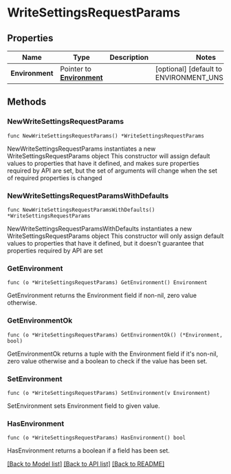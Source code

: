 # WriteSettingsRequestParams

## Properties

Name | Type | Description | Notes
------------ | ------------- | ------------- | -------------
**Environment** | Pointer to [**Environment**](Environment.md) |  | [optional] [default to ENVIRONMENT_UNSPECIFIED]

## Methods

### NewWriteSettingsRequestParams

`func NewWriteSettingsRequestParams() *WriteSettingsRequestParams`

NewWriteSettingsRequestParams instantiates a new WriteSettingsRequestParams object
This constructor will assign default values to properties that have it defined,
and makes sure properties required by API are set, but the set of arguments
will change when the set of required properties is changed

### NewWriteSettingsRequestParamsWithDefaults

`func NewWriteSettingsRequestParamsWithDefaults() *WriteSettingsRequestParams`

NewWriteSettingsRequestParamsWithDefaults instantiates a new WriteSettingsRequestParams object
This constructor will only assign default values to properties that have it defined,
but it doesn't guarantee that properties required by API are set

### GetEnvironment

`func (o *WriteSettingsRequestParams) GetEnvironment() Environment`

GetEnvironment returns the Environment field if non-nil, zero value otherwise.

### GetEnvironmentOk

`func (o *WriteSettingsRequestParams) GetEnvironmentOk() (*Environment, bool)`

GetEnvironmentOk returns a tuple with the Environment field if it's non-nil, zero value otherwise
and a boolean to check if the value has been set.

### SetEnvironment

`func (o *WriteSettingsRequestParams) SetEnvironment(v Environment)`

SetEnvironment sets Environment field to given value.

### HasEnvironment

`func (o *WriteSettingsRequestParams) HasEnvironment() bool`

HasEnvironment returns a boolean if a field has been set.


[[Back to Model list]](../README.md#documentation-for-models) [[Back to API list]](../README.md#documentation-for-api-endpoints) [[Back to README]](../README.md)


